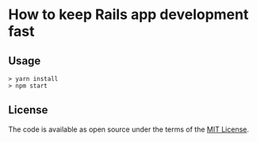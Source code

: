 # How to keep Rails app development fast

## Usage

```
> yarn install
> npm start
```

## License

The code is available as open source under the terms of the [MIT License](https://opensource.org/licenses/MIT).
